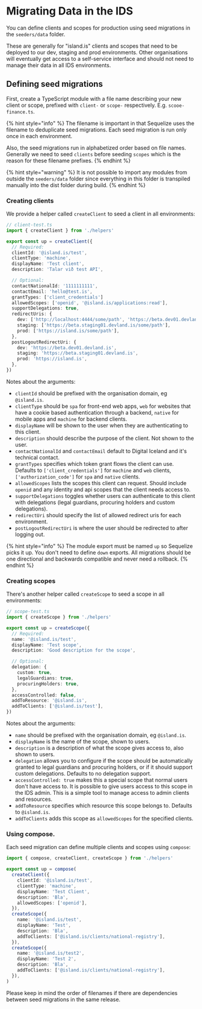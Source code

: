# Migrating Data in the IDS

You can define clients and scopes for production using seed migrations in the `seeders/data` folder.

These are generally for "island.is" clients and scopes that need to be deployed to our dev, staging and prod environments. Other organisations will eventually get access to a self-service interface and should not need to manage their data in all IDS environments.

## Defining seed migrations

First, create a TypeScript module with a file name describing your new client or scope, prefixed with `client-` or `scope-` respectively. E.g. `scooe-finance.ts`.

{% hint style="info" %}
The filename is important in that Sequelize uses the filename to deduplicate seed migrations. Each seed migration is run only once in each environment.

Also, the seed migrations run in alphabetized order based on file names. Generally we need to seed `clients` before seeding `scopes` which is the reason for these filename prefixes.
{% endhint %}

{% hint style="warning" %}
It is not possible to import any modules from outside the `seeders/data` folder since everything in this folder is transpiled manually into the dist folder during build.
{% endhint %}

### Creating clients

We provide a helper called `createClient` to seed a client in all environments:

```typescript
// client-test.ts
import { createClient } from './helpers'

export const up = createClient({
  // Required:
  clientId: '@island.is/test',
  clientType: 'machine',
  displayName: 'Test client',
  description: 'Talar við test API',

  // Optional:
  contactNationalId: '1111111111',
  contactEmail: 'hello@test.is',
  grantTypes: ['client_credentials']
  allowedScopes: ['openid', '@island.is/applications:read'],
  supportDelegations: true,
  redirectUris: {
    dev: ['http://localhost:4444/some/path', 'https://beta.dev01.devland.is/some/path'],
    staging: ['https://beta.staging01.devland.is/some/path'],
    prod: ['https://island.is/some/path'],
  },
  postLogoutRedirectUri: {
    dev: 'https://beta.dev01.devland.is',
    staging: 'https://beta.staging01.devland.is',
    prod: 'https://island.is',
  },
})
```

Notes about the arguments:

- `clientId` should be prefixed with the organisation domain, eg `@island.is`.
- `clientType` should be `spa` for front-end web apps, `web` for websites that have a cookie based authentication through a backend, `native` for mobile apps and `machine` for backend clients.
- `displayName` will be shown to the user when they are authenticating to this client.
- `description` should describe the purpose of the client. Not shown to the user.
- `contactNationalId` and `contactEmail` default to Digital Iceland and it's technical contact.
- `grantTypes` specifies which token grant flows the client can use. Defaults to `['client_credentials']` for `machine` and `web` clients, `['authorization_code']` for `spa` and `native` clients.
- `allowedScopes` lists the scopes this client can request. Should include `openid` and any identity and api scopes that the client needs access to.
- `supportDelegations` toggles whether users can authenticate to this client with delegations (legal guardians, procuring holders and custom delegations).
- `redirectUri` should specify the list of allowed redirect uris for each environment.
- `postLogoutRedirectUri` is where the user should be redirected to after logging out.

{% hint style="info" %}
The module export must be named `up` so Sequelize picks it up. You don't need to define `down` exports. All migrations should be one directional and backwards compatible and never need a rollback.
{% endhint %}

### Creating scopes

There's another helper called `createScope` to seed a scope in all environments:

```typescript
// scope-test.ts
import { createScope } from './helpers'

export const up = createScope({
  // Required:
  name: '@island.is/test',
  displayName: 'Test scope',
  description: 'Good description for the scope',

  // Optional:
  delegation: {
    custom: true,
    legalGuardians: true,
    procuringHolders: true,
  },
  accessControlled: false,
  addToResource: '@island.is',
  addToClients: ['@island.is/test'],
})
```

Notes about the arguments:

- `name` should be prefixed with the organisation domain, eg `@island.is`.
- `displayName` is the name of the scope, shown to users.
- `description` is a description of what the scope gives access to, also shown to users.
- `delegation` allows you to configure if the scope should be automatically granted to legal guardians and procuring holders, or if it should support custom delegations. Defaults to no delegation support.
- `accessControlled: true` makes this a special scope that normal users don't have access to. It is possible to give users access to this scope in the IDS admin. This is a simple tool to manage access to admin clients and resources.
- `addToResource` specifies which resource this scope belongs to. Defaults to `@island.is`.
- `addToClients` adds this scope as `allowedScopes` for the specified clients.

### Using compose.

Each seed migration can define multiple clients and scopes using `compose`:

```ts
import { compose, createClient, createScope } from './helpers'

export const up = compose(
  createClient({
    clientId: '@island.is/test',
    clientType: 'machine',
    displayName: 'Test Client',
    description: 'Bla',
    allowedScopes: ['openid'],
  }),
  createScope({
    name: '@island.is/test',
    displayName: 'Test',
    description: 'Bla',
    addToClients: ['@island.is/clients/national-registry'],
  }),
  createScope({
    name: '@island.is/test2',
    displayName: 'Test 2',
    description: 'Bla',
    addToClients: ['@island.is/clients/national-registry'],
  }),
)
```

Please keep in mind the order of filenames if there are dependencies between seed migrations in the same release.
